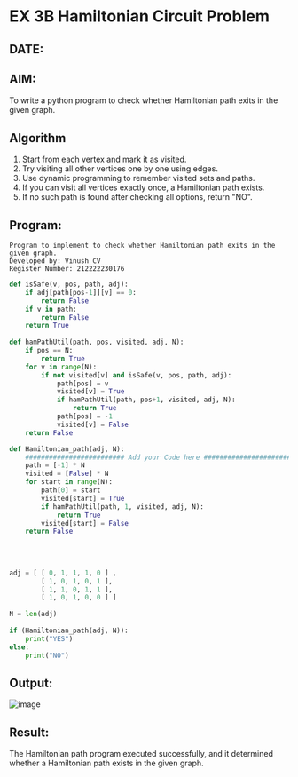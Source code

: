 # EX 3B Hamiltonian Circuit Problem
## DATE:
## AIM:
To write a python program to check whether Hamiltonian path exits in the given graph.

## Algorithm
1. Start from each vertex and mark it as visited.
2. Try visiting all other vertices one by one using edges.
3. Use dynamic programming to remember visited sets and paths.
4. If you can visit all vertices exactly once, a Hamiltonian path exists.
5. If no such path is found after checking all options, return "NO".

## Program:
```
Program to implement to check whether Hamiltonian path exits in the given graph.
Developed by: Vinush CV
Register Number: 212222230176
```
```python
def isSafe(v, pos, path, adj):
    if adj[path[pos-1]][v] == 0:
        return False
    if v in path:
        return False
    return True 
    
def hamPathUtil(path, pos, visited, adj, N):
    if pos == N:
        return True
    for v in range(N):
        if not visited[v] and isSafe(v, pos, path, adj):
            path[pos] = v
            visited[v] = True
            if hamPathUtil(path, pos+1, visited, adj, N):
                return True
            path[pos] = -1
            visited[v] = False
    return False

def Hamiltonian_path(adj, N):
    ######################### Add your Code here ##########################
    path = [-1] * N
    visited = [False] * N
    for start in range(N):
        path[0] = start
        visited[start] = True
        if hamPathUtil(path, 1, visited, adj, N):
            return True
        visited[start] = False
    return False
    
    
    
    
adj = [ [ 0, 1, 1, 1, 0 ] ,
        [ 1, 0, 1, 0, 1 ],
        [ 1, 1, 0, 1, 1 ],
        [ 1, 0, 1, 0, 0 ] ]
 
N = len(adj)
 
if (Hamiltonian_path(adj, N)):
    print("YES")
else:
    print("NO")

```

## Output:
![image](https://github.com/user-attachments/assets/190b8400-c4ed-42fd-9764-62a113cb4818)



## Result:
The Hamiltonian path program executed successfully, and it determined whether a Hamiltonian path exists in the given graph.
